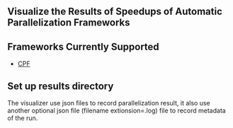 ## Visualize the Results of Speedups of Automatic Parallelization Frameworks


## Frameworks Currently Supported

- [CPF](https://github.com/PrincetonUniversity/cpf)

## Set up results directory

The visualizer use json files to record parallelization result, it also use another
optional json file (filename extionsion=.log) file to record metadata of the run.


